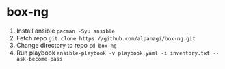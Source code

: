 # box-ng

1. Install ansible `pacman -Syu ansible`
2. Fetch repo `git clone https://github.com/alpanagi/box-ng.git`
3. Change directory to repo `cd box-ng`
4. Run playbook `ansible-playbook -v playbook.yaml -i inventory.txt --ask-become-pass`
